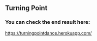 ## Turning Point


### You can check the end result here: 
https://turningpointdance.herokuapp.com/
